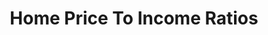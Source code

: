 ---
layout: default
location: US -- Nationwide
shortname: home_price_income_ratios
tags:
- Housing Market
title: Home Price To Income Ratios
url: https://www.jchs.harvard.edu/home-price-income-ratios
uuid: recAWVLVhBwrZOXw7
---